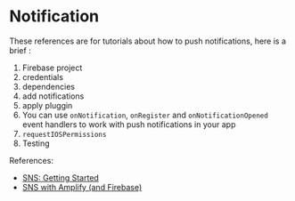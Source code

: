 # Notification

These references are for tutorials about how to push notifications, here is a brief :
1. Firebase project
2. credentials
3. dependencies
4. add notifications
5. apply pluggin
6. You can use `onNotification`, `onRegister` and `onNotificationOpened` event handlers to work with push notifications in your app
7. `requestIOSPermissions`
8. Testing

References:
* [SNS: Getting Started](https://aws.amazon.com/sns/getting-started/)
* [SNS with Amplify (and Firebase)](https://docs.amplify.aws/)